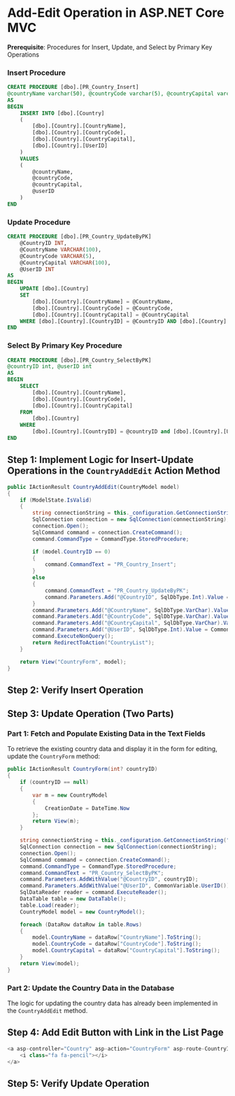 # Add-Edit Operation in ASP.NET Core MVC

**Prerequisite**: Procedures for Insert, Update, and Select by Primary Key Operations

### Insert Procedure

```sql
CREATE PROCEDURE [dbo].[PR_Country_Insert]
@countryName varchar(50), @countryCode varchar(5), @countryCapital varchar(100), @userID int
AS
BEGIN
    INSERT INTO [dbo].[Country]
    (
        [dbo].[Country].[CountryName], 
        [dbo].[Country].[CountryCode], 
        [dbo].[Country].[CountryCapital], 
        [dbo].[Country].[UserID]
    )
    VALUES
    (
        @countryName, 
        @countryCode, 
        @countryCapital, 
        @userID
    )
END
```

### Update Procedure

```sql
CREATE PROCEDURE [dbo].[PR_Country_UpdateByPK]
    @CountryID INT,
    @CountryName VARCHAR(100),
    @CountryCode VARCHAR(5),
    @CountryCapital VARCHAR(100),
    @UserID INT
AS
BEGIN
    UPDATE [dbo].[Country]
    SET 
        [dbo].[Country].[CountryName] = @CountryName,
        [dbo].[Country].[CountryCode] = @CountryCode,
        [dbo].[Country].[CountryCapital] = @CountryCapital
    WHERE [dbo].[Country].[CountryID] = @CountryID AND [dbo].[Country].[UserID] = @UserID;
END
```

### Select By Primary Key Procedure

```sql
CREATE PROCEDURE [dbo].[PR_Country_SelectByPK]
@countryID int, @userID int
AS
BEGIN
    SELECT
		[dbo].[Country].[CountryName],
		[dbo].[Country].[CountryCode],
		[dbo].[Country].[CountryCapital]
	FROM 
        [dbo].[Country]
	WHERE 
        [dbo].[Country].[CountryID] = @countryID and [dbo].[Country].[UserID] = @userID
END
```

## Step 1: Implement Logic for Insert-Update Operations in the `CountryAddEdit` Action Method

```csharp
public IActionResult CountryAddEdit(CountryModel model)
{
    if (ModelState.IsValid)
    {
        string connectionString = this._configuration.GetConnectionString("ConnectionString");
        SqlConnection connection = new SqlConnection(connectionString);
        connection.Open();
        SqlCommand command = connection.CreateCommand();
        command.CommandType = CommandType.StoredProcedure;

        if (model.CountryID == 0)
        {
            command.CommandText = "PR_Country_Insert";
        }
        else
        {
            command.CommandText = "PR_Country_UpdateByPK";
            command.Parameters.Add("@CountryID", SqlDbType.Int).Value = model.CountryID;
        }
        command.Parameters.Add("@CountryName", SqlDbType.VarChar).Value = model.CountryName;
        command.Parameters.Add("@CountryCode", SqlDbType.VarChar).Value = model.CountryCode;
        command.Parameters.Add("@CountryCapital", SqlDbType.VarChar).Value = model.CountryCapital;
        command.Parameters.Add("@UserID", SqlDbType.Int).Value = CommonVariable.UserID();
        command.ExecuteNonQuery();
        return RedirectToAction("CountryList");
    }

    return View("CountryForm", model);
}
```

## Step 2: Verify Insert Operation

## Step 3: Update Operation (Two Parts)

### Part 1: Fetch and Populate Existing Data in the Text Fields

To retrieve the existing country data and display it in the form for editing, update the `CountryForm` method:

```csharp
public IActionResult CountryForm(int? countryID)
{
    if (countryID == null)
    {
        var m = new CountryModel
        {
            CreationDate = DateTime.Now
        };
        return View(m);
    }

    string connectionString = this._configuration.GetConnectionString("ConnectionString");
    SqlConnection connection = new SqlConnection(connectionString);
    connection.Open();
    SqlCommand command = connection.CreateCommand();
    command.CommandType = CommandType.StoredProcedure;
    command.CommandText = "PR_Country_SelectByPK";
    command.Parameters.AddWithValue("@CountryID", countryID);
    command.Parameters.AddWithValue("@UserID", CommonVariable.UserID());
    SqlDataReader reader = command.ExecuteReader();
    DataTable table = new DataTable();
    table.Load(reader);
    CountryModel model = new CountryModel();

    foreach (DataRow dataRow in table.Rows)
    {
        model.CountryName = dataRow["CountryName"].ToString();
        model.CountryCode = dataRow["CountryCode"].ToString();
        model.CountryCapital = dataRow["CountryCapital"].ToString();
    }
    return View(model);
}
```

### Part 2: Update the Country Data in the Database

The logic for updating the country data has already been implemented in the `CountryAddEdit` method.

## Step 4: Add Edit Button with Link in the List Page

```csharp
<a asp-controller="Country" asp-action="CountryForm" asp-route-CountryID="@dataRow["CountryID"]" class="btn btn-primary btn-sm" style="padding: 2px 6px; font-size: 12px;">
    <i class="fa fa-pencil"></i>
</a>
```

## Step 5: Verify Update Operation
